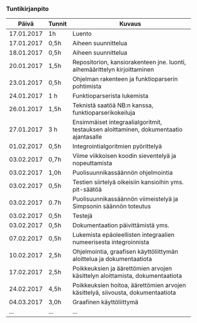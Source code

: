 ### Tuntikirjanpito
Päivä | Tunnit | Kuvaus
--------------- | ----- | ------
17.01.2017 | 1h | Luento
17.01.2017 | 0,5h | Aiheen suunnittelua
18.01.2017 | 0,5h | Aiheen suunnittelua
20.01.2017 | 1,5h | Repositorion, kansiorakenteen jne. luonti, aihemäärittelyn kirjoittaminen
23.01.2017 | 0,5h | Ohjelman rakenteen ja funktioparserin pohtimista
24.01.2017 | 1 h  | Funktioparserista lukemista
26.01.2017 | 1,5h | Teknistä saatöä NB:n kanssa, funktioparserikokeiluja
27.01.2017 | 3 h  | Ensimmäiset integraalialgoritmit, testauksen aloittaminen, dokumentaatio ajantasalle
01.02.2017 | 0,5h | Integrointialgoritmien pyörittelyä
03.02.2017 | 0,7h | Viime viikkoisen koodin sieventelyä ja nopeuttamista
03.02.2017 | 1,0h | Puolisuunnikassäännön ohjelmointia
03.02.2017 | 0,5h | Testien siirtelyä oikeisiin kansioihin yms. pit-säätöä
03.02.2017 | 0.7h | Puolisuunnikassäännön viimeistelyä ja Simpsonin säännön toteutus
03.02.2017 | 0,5h | Testejä
03.02.2017 | 0,5h | Dokumentaation päivittämistä yms. 
07.02.2017 | 0,5h | Lukemista epäoleellisten integraalien numeerisesta integroinnista
10.02.2017 | 2,5h | Ohjelmointia, graafisen käyttöliittymän aloittelua ja dokumentaatiota
17.02.2017 | 2,5h | Poikkeuksien ja äärettömien arvojen käsittelyn aloittamista, dokumentaatiota
24.02.2017 | 4,5h | Poikkeuksien hoitoa, äärettömien arvojen käsittelyä, siivousta, dokumentaatiota
04.03.2017 | 3,0h | Graafinen käyttöliittymä
... | ... | ...
